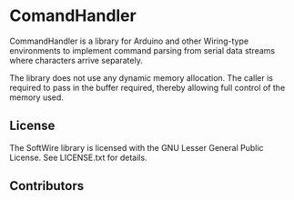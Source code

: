 ComandHandler
=============

CommandHandler is a library for Arduino and other Wiring-type
environments to implement command parsing from serial data streams
where characters arrive separately.

The library does not use any dynamic memory allocation. The caller
is required to pass in the buffer required, thereby allowing full
control of the memory used.

License
-------

The SoftWire library is licensed with the GNU Lesser General Public
License. See LICENSE.txt for details.

Contributors
------------
